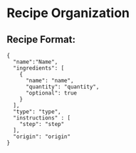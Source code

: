 # Recipe Organization

## Recipe Format:

```
{
  "name":"Name",
  "ingredients": [
    {
      "name": "name",
      "quantity": "quantity",
      "optional": true
    }
  ],
  "type": "type",
  "instructions" : [
    "step": "step"
  ],
  "origin": "origin"
}
```
